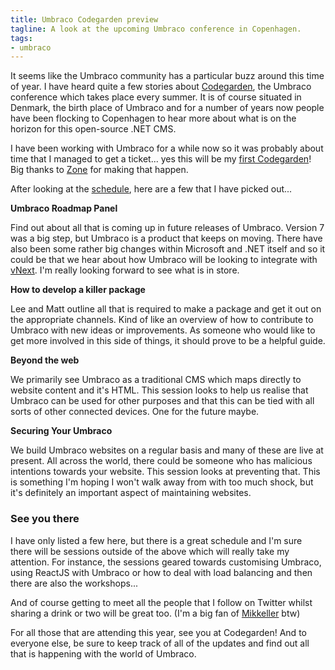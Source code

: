 ```yaml
---
title: Umbraco Codegarden preview
tagline: A look at the upcoming Umbraco conference in Copenhagen.
tags: 
- umbraco
---
```


It seems like the Umbraco community has a particular buzz around this time of year. I have heard quite a few stories about [Codegarden](http://codegarden15.com/), the Umbraco conference which takes place every summer. It is of course situated in Denmark, the birth place of Umbraco and for a number of years now people have been flocking to Copenhagen to hear more about what is on the horizon for this open-source .NET CMS.

I have been working with Umbraco for a while now so it was probably about time that I managed to get a ticket... yes this will be my [first Codegarden](http://uhangout.co.uk/videos/ep061-with-the-umbraco-community-pre-codegarden15/)! Big thanks to [Zone](https://www.thisiszone.com/join) for making that happen.

After looking at the [schedule](http://codegarden15.com/schedule), here are a few that I have picked out...

**Umbraco Roadmap Panel**

Find out about all that is coming up in future releases of Umbraco. Version 7 was a big step, but Umbraco is a product that keeps on moving. There have also been some rather big changes within Microsoft and .NET itself and so it could be that we hear about how Umbraco will be looking to integrate with [vNext](https://github.com/aspnet/home). I'm really looking forward to see what is in store.

**How to develop a killer package**

Lee and Matt outline all that is required to make a package and get it out on the appropriate channels. Kind of like an overview of how to contribute to Umbraco with new ideas or improvements. As someone who would like to get more involved in this side of things, it should prove to be a helpful guide.
 
**Beyond the web**

We primarily see Umbraco as a traditional CMS which maps directly to website content and it's HTML. This session looks to help us realise that Umbraco can be used for other purposes and that this can be tied with all sorts of other connected devices. One for the future maybe.

**Securing Your Umbraco**

We build Umbraco websites on a regular basis and many of these are live at present. All across the world, there could be someone who has malicious intentions towards your website. This session looks at preventing that. This is something I'm hoping I won't walk away from with too much shock, but it's definitely an important aspect of maintaining websites.

### See you there

I have only listed a few here, but there is a great schedule and I'm sure there will be sessions outside of the above which will really take my attention. For instance, the sessions geared towards customising Umbraco, using ReactJS with Umbraco or how to deal with load balancing and then there are also the workshops...

And of course getting to meet all the people that I follow on Twitter whilst sharing a drink or two will be great too. (I'm a big fan of [Mikkeller](http://mikkeller.dk/) btw)

For all those that are attending this year, see you at Codegarden! And to everyone else, be sure to keep track of all of the updates and find out all that is happening with the world of Umbraco.




